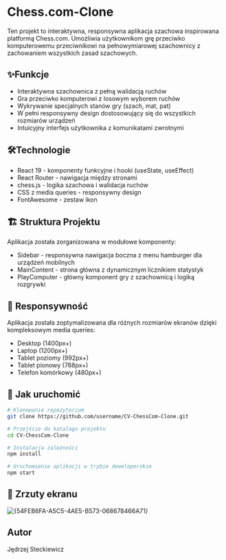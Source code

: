 
# Chess.com-Clone

Ten projekt to interaktywna, responsywna aplikacja szachowa inspirowana platformą Chess.com. Umożliwia użytkownikom grę przeciwko komputerowemu przeciwnikowi na pełnowymiarowej szachownicy z zachowaniem wszystkich zasad szachowych.


## ✨Funkcje

- Interaktywna szachownica z pełną walidacją ruchów
- Gra przeciwko komputerowi z losowym wyborem ruchów
- Wykrywanie specjalnych stanów gry (szach, mat, pat)
- W pełni responsywny design dostosowujący się do wszystkich rozmiarów urządzeń
- Intuicyjny interfejs użytkownika z komunikatami zwrotnymi

## 🛠️Technologie

- React 19 - komponenty funkcyjne i hooki (useState, useEffect)
- React Router - nawigacja między stronami
- chess.js - logika szachowa i walidacja ruchów
- CSS z media queries - responsywny design
- FontAwesome - zestaw ikon


## 🏗️ Struktura Projektu

Aplikacja została zorganizowana w modułowe komponenty:

- Sidebar - responsywna nawigacja boczna z menu hamburger dla urządzeń mobilnych
- MainContent - strona główna z dynamicznym licznikiem statystyk
- PlayComputer - główny komponent gry z szachownicą i logiką rozgrywki


## 📱 Responsywność
Aplikacja została zoptymalizowana dla różnych rozmiarów ekranów dzięki kompleksowym media queries:

- Desktop (1400px+)
- Laptop (1200px+)
- Tablet poziomy (992px+)
- Tablet pionowy (768px+)
- Telefon komórkowy (480px+)




## 🚀 Jak uruchomić



```bash
# Klonowanie repozytorium
git clone https://github.com/username/CV-ChessCom-Clone.git

# Przejście do katalogu projektu
cd CV-ChessCom-Clone

# Instalacja zależności
npm install

# Uruchomienie aplikacji w trybie deweloperskim
npm start
```


## 📸 Zrzuty ekranu

![{54FEB6FA-A5C5-4AE5-B573-068678466A71}](https://github.com/user-attachments/assets/0098ee0a-d0c9-493c-b166-252c7d32d9e3)



## Autor

Jędrzej Steckiewicz

